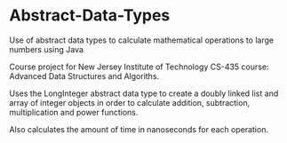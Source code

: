 # Abstract-Data-Types
Use of abstract data types to calculate mathematical operations to large numbers using Java

Course project for New Jersey Institute of Technology CS-435 course: Advanced Data Structures and Algoriths. 

Uses the LongInteger abstract data type to create a doubly linked list and array of integer objects in order to calculate addition, subtraction, multiplication and power functions.

Also calculates the amount of time in nanoseconds for each operation.
